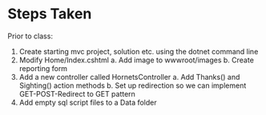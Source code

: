 ﻿Steps Taken
===========

Prior to class:

1. Create starting mvc project, solution etc. using the dotnet command line
2. Modify Home/Index.cshtml
	a. Add image to wwwroot/images
	b. Create reporting form
3. Add a new controller called HornetsController
	a. Add Thanks() and Sighting() action methods
	b. Set up redirection so we can implement GET-POST-Redirect to GET pattern
4. Add empty sql script files to a Data folder